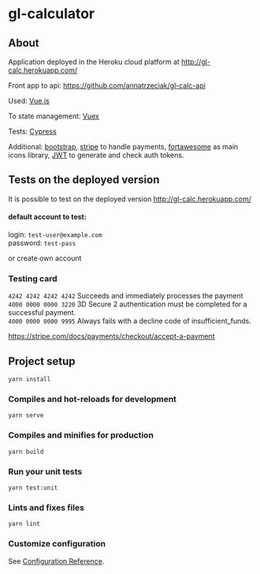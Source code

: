 # gl-calculator

## About

Application deployed in the Heroku cloud platform at http://gl-calc.herokuapp.com/

Front app to api: https://github.com/annatrzeciak/gl-calc-api

Used: [Vue.js](https://vuejs.org/)

To state management: [Vuex](https://vuex.vuejs.org/)

Tests: [Cypress](https://www.cypress.io/)

Additional: [bootstrap](https://bootstrap-vue.org/), [stripe](https://stripe.com/) to handle payments, [fortawesome](https://fortawesome.com/) as main icons library, [JWT](https://jwt.io/) to generate and check auth tokens.

## Tests on the deployed version

It is possible to test on the deployed version http://gl-calc.herokuapp.com/

#### default account to test:

login: `test-user@example.com`  
password: `test-pass` 

or create own account

### Testing card

`4242 4242 4242 4242` Succeeds and immediately processes the payment  
`4000 0000 0000 3220`	3D Secure 2 authentication must be completed for a successful payment.  
`4000 0000 0000 9995`	Always fails with a decline code of insufficient_funds.

https://stripe.com/docs/payments/checkout/accept-a-payment

## Project setup
```
yarn install
```

### Compiles and hot-reloads for development
```
yarn serve
```

### Compiles and minifies for production
```
yarn build
```

### Run your unit tests
```
yarn test:unit
```

### Lints and fixes files
```
yarn lint
```

### Customize configuration
See [Configuration Reference](https://cli.vuejs.org/config/).
